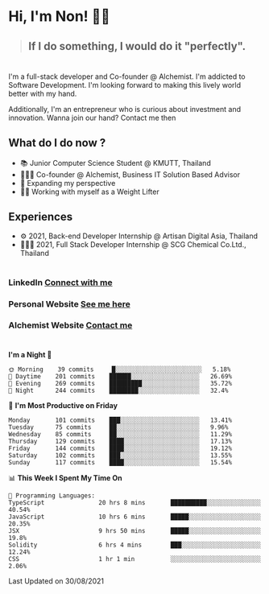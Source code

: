 # Hi, I'm Non! 🖐🏻

> ## If I do something, I would do it "perfectly".

#

I'm a full-stack developer and Co-founder @ Alchemist. I'm addicted to Software Development. I'm looking forward to making this lively world better with my hand.

Additionally, I'm an entrepreneur who is curious about investment and innovation. Wanna join our hand? Contact me then

## What do I do now ?

- 📚 Junior Computer Science Student @ KMUTT, Thailand
- 🧑🏻‍💻 Co-founder @ Alchemist, Business IT Solution Based Advisor
- 🌈 Expanding my perspective
- 🏋🏻 Working with myself as a Weight Lifter

## Experiences

- ⚙️ 2021, Back-end Developer Internship @ Artisan Digital Asia, Thailand
- 🧑🏻‍💻 2021, Full Stack Developer Internship @ SCG Chemical Co.Ltd., Thailand

#

### LinkedIn [Connect with me](https://www.linkedin.com/in/non-nontra/)

### Personal Website [See me here](https://nonnontra.com/)

### Alchemist Website [Contact me](https://alchemist-softwarehouse.co/)

#

<!--START_SECTION:waka-->
**I'm a Night 🦉** 

```text
🌞 Morning    39 commits     █░░░░░░░░░░░░░░░░░░░░░░░░   5.18% 
🌆 Daytime    201 commits    ██████░░░░░░░░░░░░░░░░░░░   26.69% 
🌃 Evening    269 commits    █████████░░░░░░░░░░░░░░░░   35.72% 
🌙 Night      244 commits    ████████░░░░░░░░░░░░░░░░░   32.4%

```
📅 **I'm Most Productive on Friday** 

```text
Monday       101 commits    ███░░░░░░░░░░░░░░░░░░░░░░   13.41% 
Tuesday      75 commits     ██░░░░░░░░░░░░░░░░░░░░░░░   9.96% 
Wednesday    85 commits     ██░░░░░░░░░░░░░░░░░░░░░░░   11.29% 
Thursday     129 commits    ████░░░░░░░░░░░░░░░░░░░░░   17.13% 
Friday       144 commits    ████░░░░░░░░░░░░░░░░░░░░░   19.12% 
Saturday     102 commits    ███░░░░░░░░░░░░░░░░░░░░░░   13.55% 
Sunday       117 commits    ████░░░░░░░░░░░░░░░░░░░░░   15.54%

```


📊 **This Week I Spent My Time On** 

```text
💬 Programming Languages: 
TypeScript               20 hrs 8 mins       ██████████░░░░░░░░░░░░░░░   40.54% 
JavaScript               10 hrs 6 mins       █████░░░░░░░░░░░░░░░░░░░░   20.35% 
JSX                      9 hrs 50 mins       █████░░░░░░░░░░░░░░░░░░░░   19.8% 
Solidity                 6 hrs 4 mins        ███░░░░░░░░░░░░░░░░░░░░░░   12.24% 
CSS                      1 hr 1 min          ░░░░░░░░░░░░░░░░░░░░░░░░░   2.06%

```


 Last Updated on 30/08/2021
<!--END_SECTION:waka-->
